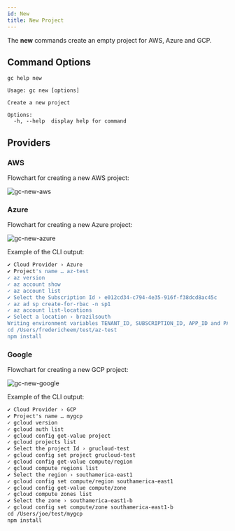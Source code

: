 ```yaml
---
id: New
title: New Project
---
```


The **new** commands create an empty project for AWS, Azure and GCP.

## Command Options

```
gc help new
```

```
Usage: gc new [options]

Create a new project

Options:
  -h, --help  display help for command
```

## Providers

### AWS

Flowchart for creating a new AWS project:

![gc-new-aws](https://raw.githubusercontent.com/grucloud/grucloud/main/docusaurus/plantuml/gc-new-aws.svg)

### Azure

Flowchart for creating a new Azure project:

![gc-new-azure](https://raw.githubusercontent.com/grucloud/grucloud/main/docusaurus/plantuml/gc-new-azure.svg)

Example of the CLI output:

```sh
✔ Cloud Provider › Azure
✔ Project's name … az-test
✓ az version
✓ az account show
✓ az account list
✔ Select the Subscription Id › e012cd34-c794-4e35-916f-f38dcd8ac45c
✓ az ad sp create-for-rbac -n sp1
✓ az account list-locations
✔ Select a location › brazilsouth
Writing environment variables TENANT_ID, SUBSCRIPTION_ID, APP_ID and PASSWORD to /Users/fredericheem/test/az-test/auth.env
cd /Users/fredericheem/test/az-test
npm install
```

### Google

Flowchart for creating a new GCP project:

![gc-new-google](https://raw.githubusercontent.com/grucloud/grucloud/main/docusaurus/plantuml/gc-new-google.svg)

Example of the CLI output:

```txt
✔ Cloud Provider › GCP
✔ Project's name … mygcp
✓ gcloud version
✓ gcloud auth list
✓ gcloud config get-value project
✓ gcloud projects list
✔ Select the project Id › grucloud-test
✓ gcloud config set project grucloud-test
✓ gcloud config get-value compute/region
✓ gcloud compute regions list
✔ Select the region › southamerica-east1
✓ gcloud config set compute/region southamerica-east1
✓ gcloud config get-value compute/zone
✓ gcloud compute zones list
✔ Select the zone › southamerica-east1-b
✓ gcloud config set compute/zone southamerica-east1-b
cd /Users/joe/test/mygcp
npm install
```
